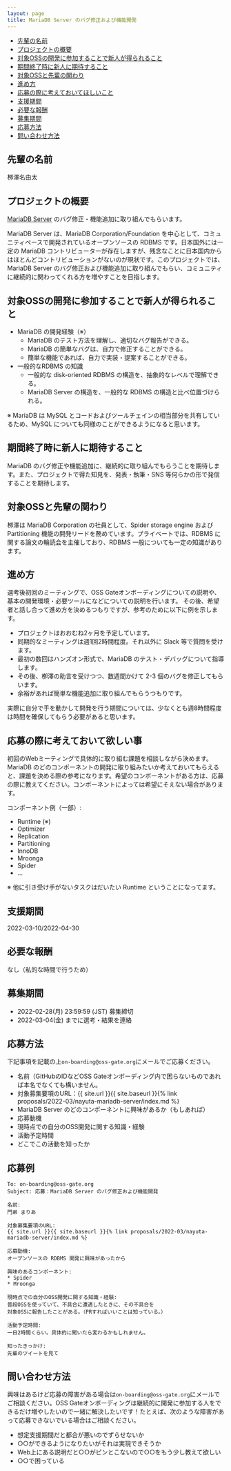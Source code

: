 ```yaml
---
layout: page
title: MariaDB Server のバグ修正および機能開発
---
```


* [先輩の名前](#mentor)
* [プロジェクトの概要](#overview)
* [対象OSSの開発に参加することで新人が得られること](#merit)
* [期間終了時に新人に期待すること](#expectation)
* [対象OSSと先輩の関わり](#about-mentor)
* [進め方](#plan)
* [応募の際に考えておいてほしいこと](#requirement)
* [支援期間](#period)
* [必要な報酬](#reward)
* [募集期間](#application-period)
* [応募方法](#how-to-apply)
* [問い合わせ方法](#how-to-inquiry)

## <span id="mentor">先輩の名前</span>

栁澤名由太

## <span id="overview">プロジェクトの概要</span>

[MariaDB Server](https://github.com/MariaDB/server) のバグ修正・機能追加に取り組んでもらいます。

MariaDB Server は、MariaDB Corporation/Foundation を中心として、コミュニティベースで開発されているオープンソースの RDBMS です。日本国外には一定の MariaDB コントリビューターが存在しますが、残念なことに日本国内からはほとんどコントリビューションがないのが現状です。このプロジェクトでは、MariaDB Server のバグ修正および機能追加に取り組んでもらい、コミュニティに継続的に関わってくれる方を増やすことを目指します。

## <span id="merit">対象OSSの開発に参加することで新人が得られること</span>

* MariaDB の開発経験（※）
  * MariaDB のテスト方法を理解し、適切なバグ報告ができる。
  * MariaDB の簡単なバグは、自力で修正することができる。
  * 簡単な機能であれば、自力で実装・提案することができる。
* 一般的なRDBMS の知識
  * 一般的な disk-oriented RDBMS の構造を、抽象的なレベルで理解できる。
  * MariaDB Server の構造を、一般的な RDBMS の構造と比べ位置づけられる。

※ MariaDB は MySQL とコードおよびツールチェインの相当部分を共有しているため、MySQL についても同様のことができるようになると思います。

## <span id="expectation">期間終了時に新人に期待すること</span>

MariaDB のバグ修正や機能追加に、継続的に取り組んでもらうことを期待します。また、プロジェクトで得た知見を、発表・執筆・SNS 等何らかの形で発信することを期待します。

## <span id="about-mentor">対象OSSと先輩の関わり</span>

栁澤は MariaDB Corporation の社員として、Spider storage engine および Partitioning 機能の開発リードを務めています。プライベートでは、RDBMS に関する論文の輪読会を主催しており、RDBMS 一般についても一定の知識があります。

## <span id="plan">進め方</span>

選考後初回のミーティングで、OSS Gateオンボーディングについての説明や、基本の開発環境・必要ツールになどについての説明を行います。
その後、希望者と話し合って進め方を決めるつもりですが、参考のために以下に例を示します。

* プロジェクトはおおむね2ヶ月を予定しています。
* 同期的なミーティングは週1回2時間程度。それ以外に Slack 等で質問を受けます。
* 最初の数回はハンズオン形式で、MariaDB のテスト・デバッグについて指導します。
* その後、栁澤の助言を受けつつ、数週間かけて 2-3 個のバグを修正してもらいます。
* 余裕があれば簡単な機能追加に取り組んでもらうつもりです。

実際に自分で手を動かして開発を行う期間については、少なくとも週8時間程度は時間を確保してもらう必要があると思います。

## <span id="requirement">応募の際に考えておいて欲しい事</span>

初回のWebミーティングで具体的に取り組む課題を相談しながら決めます。MariaDB のどのコンポーネントの開発に取り組みたいか考えておいてもらえると、課題を決める際の参考になります。希望のコンポーネントがある方は、応募の際に教えてください。コンポーネントによっては希望にそえない場合があります。

コンポーネント例（一部）:

* Runtime (※)
* Optimizer
* Replication
* Partitioning
* InnoDB
* Mroonga
* Spider
* …

※ 他に引き受け手がないタスクはだいたい Runtime ということになってます。

## <span id="period">支援期間</span>

2022-03-10/2022-04-30

## <span id="reward">必要な報酬</span>

なし（私的な時間で行うため）

## <span id="application-period">募集期間</span>

* 2022-02-28(月) 23:59:59 (JST) 募集締切
* 2022-03-04(金) までに選考・結果を連絡

## <span id="how-to-apply">応募方法</span>

下記事項を記載の上`on-boarding@oss-gate.org`にメールでご応募ください。

  * 名前（GitHubのIDなどOSS Gateオンボーディング内で困らないものであれば本名でなくても構いません。
  * 対象募集要項のURL：{{ site.url }}{{ site.baseurl }}{% link proposals/2022-03/nayuta-mariadb-server/index.md %}
  * MariaDB Server のどのコンポーネントに興味があるか（もしあれば）
  * 応募動機
  * 現時点での自分のOSS開発に関する知識・経験
  * 活動予定時間
  * どこでこの活動を知ったか

## <span id="application-example">応募例</span>

```text
To: on-boarding@oss-gate.org
Subject: 応募：MariaDB Server のバグ修正および機能開発

名前:
門弟 まりあ

対象募集要項のURL:
{{ site.url }}{{ site.baseurl }}{% link proposals/2022-03/nayuta-mariadb-server/index.md %}

応募動機:
オープンソースの RDBMS 開発に興味があったから

興味のあるコンポーネント:
* Spider
* Mroonga

現時点での自分のOSS開発に関する知識・経験:
普段OSSを使っていて、不具合に遭遇したときに、その不具合を
対象OSSに報告したことがある。（PRすればいいことは知っている。）

活動予定時間:
一日2時間くらい。具体的に聞いたら変わるかもしれません。

知ったきっかけ:
先輩のツイートを見て
```

## <span id="how-to-inquiry">問い合わせ方法</span>

興味はあるけど応募の障害がある場合は`on-boarding@oss-gate.org`にメールでご相談ください。OSS Gateオンボーディングは継続的に開発に参加する人をできるだけ増やしたいので一緒に解決したいです！たとえば、次のような障害があって応募できないでいる場合はご相談ください。

  * 想定支援期間だと都合が悪いのでずらせないか
  * ○○ができるようになりたいがそれは実現できそうか
  * Web上にある説明だと○○がピンとこないので○○をもう少し教えて欲しい
  * ○○で困っている

